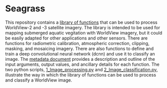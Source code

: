 # Seagrass

This repository contains a [library of functions](https://github.com/peterwhitman/Seagrass/blob/main/seagrass_lib.py) that can be used to process WorldView-2 and -3 satellite imagery. The library is intended to be used for mapping submerged aquatic vegitation with WorldView imagery, but it could be easily adapted for other applications and other sensors. There are functions for radiometric calibration, atmospheric correction, clipping, masking, and mosaicing imagery. There are also functions to define and train a deep convolutional neural network (dcnn) and use it to classify an image. The [metadata document](https://github.com/peterwhitman/Seagrass/blob/main/seagrass_lib_metadata.docx) provides a description and outline of the input arguments, output values, and ancillary details for each function. The two python scripts, [1_Image_processing.py](https://github.com/peterwhitman/Seagrass/blob/main/1_Image_processing.py) and [2_Image_classification.py](https://github.com/peterwhitman/Seagrass/blob/main/1_classification.py), illustrate the way in which the library of functions can be used to process and classify a WorldView image.
